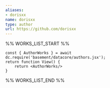 ```yaml
---
aliases:
- dorisxx
name: dorisxx
type: author
url: https://github.com/dorisxx
---
```



%% WORKS_LIST_START %%

```datacorejsx
const { AuthorWorks } = await dc.require('basement/datacore/authors.jsx');
return function View() {
    return <AuthorWorks/>
}
```
%% WORKS_LIST_END %%
